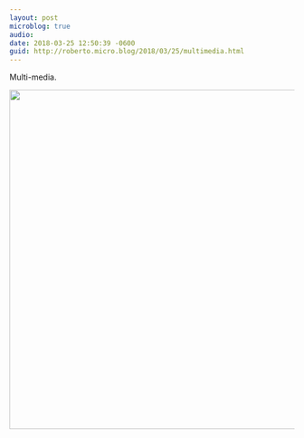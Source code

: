 ```yaml
---
layout: post
microblog: true
audio: 
date: 2018-03-25 12:50:39 -0600
guid: http://roberto.micro.blog/2018/03/25/multimedia.html
---
```

Multi-media.

<img src="http://roberto.mateu.me/uploads/2018/4fe1622b6d.jpg" width="600" height="600" />
